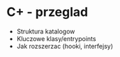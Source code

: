 # C+ - przeglad

- Struktura katalogow
- Kluczowe klasy/entrypoints
- Jak rozszerzac (hooki, interfejsy)
